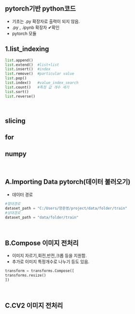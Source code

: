 ## pytorch기반 python코드
  * 기초는 .py 확장자로 출력이 되지 않음.
  * .py , .ipynb 확장자 ✔확인
  * pytorch 모듈
    <br>
    
## 1.list_indexing
  ``` python
  list.append()
  list.extend()  #list+list
  list.insert()  #index
  list.remove()  #particular value
  list.pop()     
  list.index()   #value_index_search
  list.count()   #특정 값 개수 세기
  list.sort()
  list.reverse()
  ```
<br>

## slicing
## for
## numpy
<br>

## A.Importing Data pytorch(데이터 불러오기)
 * 데이터 경로
 ```python
 #절대경로
 dataset_path = "C:/Users/양준영/project/data/folder/train"
 #상대경로
 dataset_path = "data/folder/train"
 ```
<br>

## B.Compose 이미지 전처리
 * 이미지 자르기,회전,반전,크롭 등을 지원함.
 * 추가로 이미지 특정개수로 나누기 등도 있음.
```python
transform = transforms.Compose([
transforms.resize()
])
```
<br>

## C.CV2 이미지 전처리

